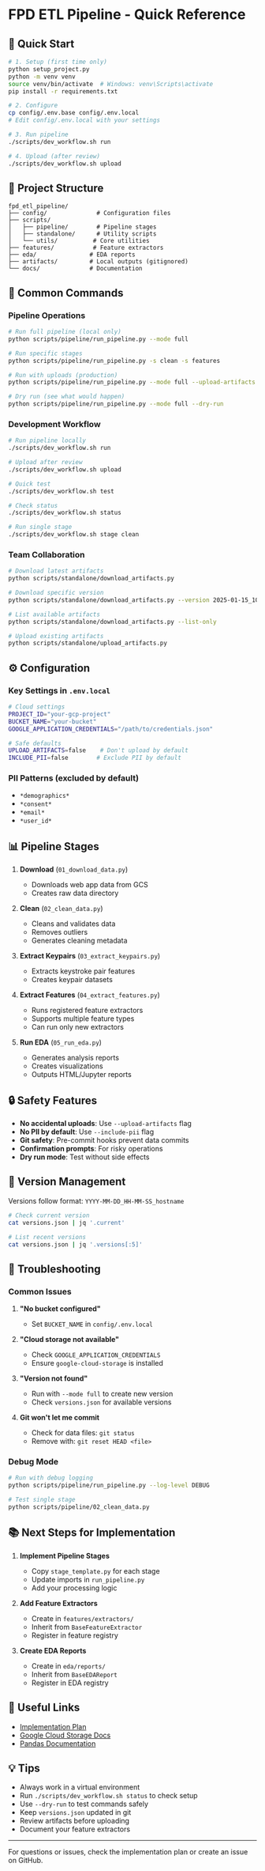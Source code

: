 # FPD ETL Pipeline - Quick Reference

## 🚀 Quick Start

```bash
# 1. Setup (first time only)
python setup_project.py
python -m venv venv
source venv/bin/activate  # Windows: venv\Scripts\activate
pip install -r requirements.txt

# 2. Configure
cp config/.env.base config/.env.local
# Edit config/.env.local with your settings

# 3. Run pipeline
./scripts/dev_workflow.sh run

# 4. Upload (after review)
./scripts/dev_workflow.sh upload
```

## 📁 Project Structure

```
fpd_etl_pipeline/
├── config/              # Configuration files
├── scripts/
│   ├── pipeline/        # Pipeline stages
│   ├── standalone/      # Utility scripts
│   └── utils/          # Core utilities
├── features/           # Feature extractors
├── eda/               # EDA reports
├── artifacts/         # Local outputs (gitignored)
└── docs/              # Documentation
```

## 🔧 Common Commands

### Pipeline Operations
```bash
# Run full pipeline (local only)
python scripts/pipeline/run_pipeline.py --mode full

# Run specific stages
python scripts/pipeline/run_pipeline.py -s clean -s features

# Run with uploads (production)
python scripts/pipeline/run_pipeline.py --mode full --upload-artifacts

# Dry run (see what would happen)
python scripts/pipeline/run_pipeline.py --mode full --dry-run
```

### Development Workflow
```bash
# Run pipeline locally
./scripts/dev_workflow.sh run

# Upload after review
./scripts/dev_workflow.sh upload

# Quick test
./scripts/dev_workflow.sh test

# Check status
./scripts/dev_workflow.sh status

# Run single stage
./scripts/dev_workflow.sh stage clean
```

### Team Collaboration
```bash
# Download latest artifacts
python scripts/standalone/download_artifacts.py

# Download specific version
python scripts/standalone/download_artifacts.py --version 2025-01-15_10-00-00_hostname

# List available artifacts
python scripts/standalone/download_artifacts.py --list-only

# Upload existing artifacts
python scripts/standalone/upload_artifacts.py
```

## ⚙️ Configuration

### Key Settings in `.env.local`
```bash
# Cloud settings
PROJECT_ID="your-gcp-project"
BUCKET_NAME="your-bucket"
GOOGLE_APPLICATION_CREDENTIALS="/path/to/credentials.json"

# Safe defaults
UPLOAD_ARTIFACTS=false    # Don't upload by default
INCLUDE_PII=false        # Exclude PII by default
```

### PII Patterns (excluded by default)
- `*demographics*`
- `*consent*`
- `*email*`
- `*user_id*`

## 📊 Pipeline Stages

1. **Download** (`01_download_data.py`)
   - Downloads web app data from GCS
   - Creates raw data directory

2. **Clean** (`02_clean_data.py`)
   - Cleans and validates data
   - Removes outliers
   - Generates cleaning metadata

3. **Extract Keypairs** (`03_extract_keypairs.py`)
   - Extracts keystroke pair features
   - Creates keypair datasets

4. **Extract Features** (`04_extract_features.py`)
   - Runs registered feature extractors
   - Supports multiple feature types
   - Can run only new extractors

5. **Run EDA** (`05_run_eda.py`)
   - Generates analysis reports
   - Creates visualizations
   - Outputs HTML/Jupyter reports

## 🔒 Safety Features

- **No accidental uploads**: Use `--upload-artifacts` flag
- **No PII by default**: Use `--include-pii` flag
- **Git safety**: Pre-commit hooks prevent data commits
- **Confirmation prompts**: For risky operations
- **Dry run mode**: Test without side effects

## 📝 Version Management

Versions follow format: `YYYY-MM-DD_HH-MM-SS_hostname`

```bash
# Check current version
cat versions.json | jq '.current'

# List recent versions
cat versions.json | jq '.versions[:5]'
```

## 🐛 Troubleshooting

### Common Issues

1. **"No bucket configured"**
   - Set `BUCKET_NAME` in `config/.env.local`

2. **"Cloud storage not available"**
   - Check `GOOGLE_APPLICATION_CREDENTIALS`
   - Ensure `google-cloud-storage` is installed

3. **"Version not found"**
   - Run with `--mode full` to create new version
   - Check `versions.json` for available versions

4. **Git won't let me commit**
   - Check for data files: `git status`
   - Remove with: `git reset HEAD <file>`

### Debug Mode
```bash
# Run with debug logging
python scripts/pipeline/run_pipeline.py --log-level DEBUG

# Test single stage
python scripts/pipeline/02_clean_data.py
```

## 📚 Next Steps for Implementation

1. **Implement Pipeline Stages**
   - Copy `stage_template.py` for each stage
   - Update imports in `run_pipeline.py`
   - Add your processing logic

2. **Add Feature Extractors**
   - Create in `features/extractors/`
   - Inherit from `BaseFeatureExtractor`
   - Register in feature registry

3. **Create EDA Reports**
   - Create in `eda/reports/`
   - Inherit from `BaseEDAReport`
   - Register in EDA registry

## 🔗 Useful Links

- [Implementation Plan](docs/IMPLEMENTATION_PLAN.md)
- [Google Cloud Storage Docs](https://cloud.google.com/storage/docs)
- [Pandas Documentation](https://pandas.pydata.org/docs/)

## 💡 Tips

- Always work in a virtual environment
- Run `./scripts/dev_workflow.sh status` to check setup
- Use `--dry-run` to test commands safely
- Keep `versions.json` updated in git
- Review artifacts before uploading
- Document your feature extractors

---

For questions or issues, check the implementation plan or create an issue on GitHub.

